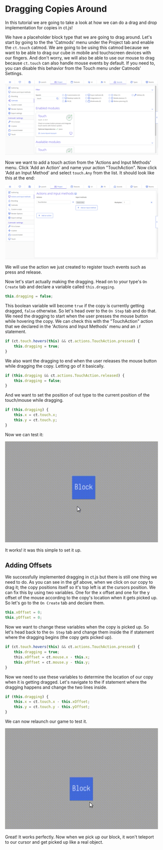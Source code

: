 # Dragging Copies Around

In this tutorial we are going to take a look at how we can do a drag and drop implementation for copies in ct.js!

We have a placeholder block type that we are going to drag around. Let's start by going to the the 'Catmods' menu under the Project tab and enable the `ct.touch` catmod. We are going to be using this catmod because we want to be able to drag our cube in mobile and touchscreen devices with our fingers. And don't worry, we will also be able to use our mouse to drag because  `ct.touch` can also handle mouse events by default. If you need to, you can disable this behavior from the Touch menu under Catmods' Settings.

![Dragging the block](./images/draggingCopies_01.png)

Now we want to add a touch action from the 'Actions and Input Methods' menu. Click 'Add an Action' and name your action "TouchAction". Now click 'Add an Input Method' and select `touch.Any` from the list. It should look like this at the end:

![Dragging the block](./images/draggingCopies_02.png)

We will use the action we just created to register touch events such as press and release.

Now let's start actually making the dragging. Head on to your type's `On Create` tab and declare a variable called `this.dragging`.

```js
this.dragging = false;
```

This boolean variable will become `true` if the copy is currently getting dragged, `false` otherwise. So let's head over to the `On Step` tab and do that. We need the dragging to start when the user presses the mouse button while hovering the copy. We can check this with the "TouchAction" action that we declared in the 'Actions and Input Methods' menu and an `if` statement.

```js
if (ct.touch.hovers(this) && ct.actions.TouchAction.pressed) {
    this.dragging = true;
}
```

We also want the dragging to end when the user releases the mouse button while dragging the copy. Letting go of it basically.

```js
if (this.dragging && ct.actions.TouchAction.released) {
    this.dragging = false;
}
```

And we want to set the position of out type to the current position of the touch/mouse while dragging.

```js
if (this.dragging) {
    this.x = ct.touch.x;
    this.y = ct.touch.y;
}
```

Now we can test it:

![Dragging the block](./images/draggingCopies_01.gif)

It works! it was this simple to set it up.

## Adding Offsets

We successfully implemented dragging in ct.js but there is still one thing we need to do. As you can see in the gif above, when we click on our copy to drag it; the copy positions itself so it's top left is at the cursors position. We can fix this by using two variables. One for the x offset and one for the y offset of the mouse according to the copy's location when it gets picked up.  So let's go to the `On Create` tab and declare them.

```js
this.xOffset = 0;
this.yOffset = 0;
```

Now we want to change these variables when the copy is picked up. So let's head back to the `On Step` tab and change them inside the if statement where the dragging begins (the copy gets picked up).

```js
if (ct.touch.hovers(this) && ct.actions.TouchAction.pressed) {
    this.dragging = true;
    this.xOffset = ct.mouse.x - this.x;
    this.yOffset = ct.mouse.y - this.y;
}
```

Now we need to use these variables to determine the location of our copy when it is getting dragged. Let's navigate to the if statement where the dragging happens and change the two lines inside.

```js
if (this.dragging) {
    this.x = ct.touch.x - this.xOffset;
    this.y = ct.touch.y - this.yOffset;
}
```

We can now relaunch our game to test it.

![Dragging the block](./images/draggingCopies_02.gif)

Great! It works perfectly. Now when we pick up our block, it won't teleport to our cursor and get picked up like a real object.